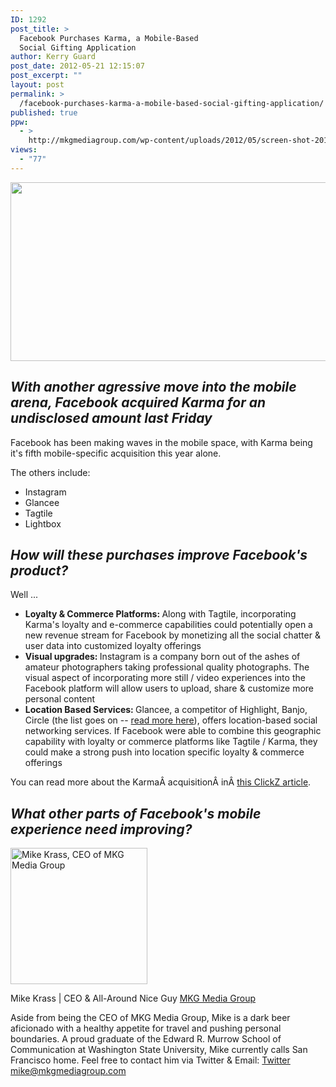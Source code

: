 ```yaml
---
ID: 1292
post_title: >
  Facebook Purchases Karma, a Mobile-Based
  Social Gifting Application
author: Kerry Guard
post_date: 2012-05-21 12:15:07
post_excerpt: ""
layout: post
permalink: >
  /facebook-purchases-karma-a-mobile-based-social-gifting-application/
published: true
ppw:
  - >
    http://mkgmediagroup.com/wp-content/uploads/2012/05/screen-shot-2012-03-14-at-4-58-29-pm.png
views:
  - "77"
---
```

<p style="text-align: center;"><img class="aligncenter  wp-image-1293" title="screen-shot-2012-03-14-at-4-58-29-pm" src="http://mkgmediagroup.com/wp-content/uploads/2012/05/screen-shot-2012-03-14-at-4-58-29-pm.png" alt="" width="512" height="286" /></p>
<p style="text-align: center;"></p>

<h2 style="text-align: left;"><em>With another agressive move into the mobile arena, Facebook acquired Karma for an undisclosed amount last Friday</em></h2>
Facebook has been making waves in the mobile space, with Karma being it's fifth mobile-specific acquisition this year alone.

The others include:
<ul>
	<li>Instagram</li>
	<li>Glancee</li>
	<li>Tagtile</li>
	<li>Lightbox</li>
</ul>
<h2><strong><em>How will these purchases improve Facebook's product?</em></strong></h2>
Well ...
<ul>
	<li><strong>Loyalty &amp; Commerce Platforms: </strong>Along with Tagtile, incorporating Karma's loyalty and e-commerce capabilities could potentially open a new revenue stream for Facebook by monetizing all the social chatter &amp; user data into customized loyalty offerings</li>
	<li><strong>Visual upgrades: </strong>Instagram is a company born out of the ashes of amateur photographers taking professional quality photographs. The visual aspect of incorporating more still / video experiences into the Facebook platform will allow users to upload, share &amp; customize more personal content</li>
	<li><strong>Location Based Services: </strong>Glancee, a competitor of Highlight, Banjo, Circle (the list goes on -- <a href="http://mkgmediagroup.com/location-based-apps-at-sxswi" target="_blank">read more here</a>), offers location-based social networking services. If Facebook were able to combine this geographic capability with loyalty or commerce platforms like Tagtile / Karma, they could make a strong push into location specific loyalty &amp; commerce offerings</li>
</ul>
You can read more about the KarmaÂ acquisitionÂ inÂ <a href="http://www.clickz.com/clickz/news/2178476/facebook-buys-social-gifting-mobile-app" target="_blank">this ClickZ article</a>.
<h2><strong><em>What other parts of Facebook's mobile experience need improving?</em></strong></h2>

<img src="http://mkgmediagroup.com/wp-content/uploads/2011/08/mk_median_bw_head.jpeg" alt="Mike Krass, CEO of MKG Media Group" width="219" height="218" class="alignleft size-full wp-image-1794" />

<span itemprop="jobTitle">Mike Krass | CEO & All-Around Nice Guy</span>
<a href="http://www.mkgmediagroup.com" itemprop="url">MKG Media Group</a>
</span>

Aside from being the CEO of MKG Media Group, Mike is a dark beer aficionado with a healthy appetite for travel and pushing personal boundaries. A proud graduate of the Edward R. Murrow School of Communication at Washington State University, Mike currently calls San Francisco home. Feel free to contact him via Twitter & Email:
<a href="http://www.twitter.com/mikekrass" itemprop="url">Twitter</a>
<a href="mailto:mike@mkgmediagroup.com" itemprop="email">mike@mkgmediagroup.com</a>
</div>